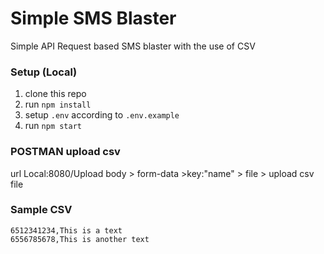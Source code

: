 # Simple SMS Blaster
Simple API Request based SMS blaster with the use of CSV

### Setup (Local)
1. clone this repo
2. run `npm install`
3. setup `.env` according to `.env.example`
4. run `npm start`

### POSTMAN upload csv
url Local:8080/Upload
body > form-data >key:"name" > file > upload csv file
### Sample CSV
```
6512341234,This is a text
6556785678,This is another text
```